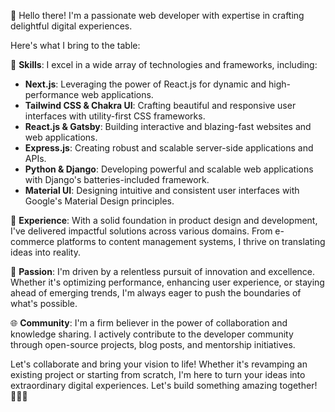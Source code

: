 👋 Hello there! I'm a passionate web developer with expertise in crafting delightful digital experiences. 

Here's what I bring to the table:

🌟 **Skills**: I excel in a wide array of technologies and frameworks, including:

- **Next.js**: Leveraging the power of React.js for dynamic and high-performance web applications.
- **Tailwind CSS & Chakra UI**: Crafting beautiful and responsive user interfaces with utility-first CSS frameworks.
- **React.js & Gatsby**: Building interactive and blazing-fast websites and web applications.
- **Express.js**: Creating robust and scalable server-side applications and APIs.
- **Python & Django**: Developing powerful and scalable web applications with Django's batteries-included framework.
- **Material UI**: Designing intuitive and consistent user interfaces with Google's Material Design principles.

💼 **Experience**: With a solid foundation in product design and development, I've delivered impactful solutions across various domains. From e-commerce platforms to content management systems, I thrive on translating ideas into reality.

🚀 **Passion**: I'm driven by a relentless pursuit of innovation and excellence. Whether it's optimizing performance, enhancing user experience, or staying ahead of emerging trends, I'm always eager to push the boundaries of what's possible.

🌐 **Community**: I'm a firm believer in the power of collaboration and knowledge sharing. I actively contribute to the developer community through open-source projects, blog posts, and mentorship initiatives.

Let's collaborate and bring your vision to life! Whether it's revamping an existing project or starting from scratch, I'm here to turn your ideas into extraordinary digital experiences. Let's build something amazing together! 👨‍💻✨
